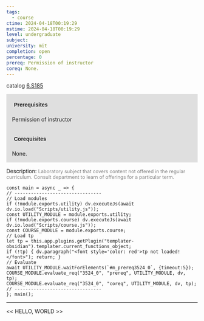 ```yaml
---
tags:
  - course
ctime: 2024-04-18T00:19:29
mstime: 2024-04-18T00:19:29
level: undergraduate
subject: 
university: mit
completion: open
percentage: 0
prereq: Permission of instructor
coreq: None.
---
```


catalog [6.S185](http://student.mit.edu/catalog/m6e.html#6.S185)

<span style="display: block; padding: 15px; background-color: rgb(100, 100, 100, 0.2);"><font id="m_prereq3524_0" style="display: block; font-family: Arial, sans-serif; font-weight: bold; padding: 5px">Prerequisites</font><br><span id="prereq3524_0">Permission of instructor</span></span>
<span style="display: block; padding: 15px; background-color: rgb(100, 100, 100, 0.2);"><font id="m_coreq3524_0" style="display: block; font-family: Arial, sans-serif; font-weight: bold; padding: 5px">Corequisites</font><br><span id="coreq3524_0">None.</span></span>

<font style="">Description:</font>
<font style="color: grey; font-size: 0.8rem;">Laboratory subject that covers content not offered in the regular curriculum. Consult department to learn of offerings for a particular term.</font>

```dataviewjs
const main = async _ => {
// --------------------------------
// Load modules
if (!module.exports.utility) dv.executeJs(await dv.io.load("Scripts/utility.js"));
const UTILITY_MODULE = module.exports.utility;
if (!module.exports.course) dv.executeJs(await dv.io.load("Scripts/course.js"));
const COURSE_MODULE = module.exports.course;
// Load tp
let tp = this.app.plugins.getPlugin("templater-obsidian").templater.current_functions_object;
if (!tp) { dv.paragraph("<font style='color: red'>tp not loaded!</font>"); return; }
// Evaluate
await UTILITY_MODULE.waitForElements(`#m_prereq3524_0`, {timeout:5});
COURSE_MODULE.evaluate_req("3524_0", "prereq", UTILITY_MODULE, dv, tp);
COURSE_MODULE.evaluate_req("3524_0", "coreq", UTILITY_MODULE, dv, tp);
// --------------------------------
}; main();
```

---

<< HELLO, WORLD >>
